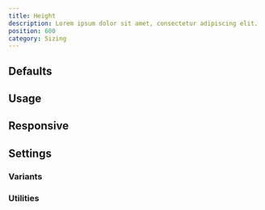 ```yaml
---
title: Height
description: Lorem ipsum dolor sit amet, consectetur adipiscing elit.
position: 600
category: Sizing
---
```


## Defaults

<TableGenerateTheme
  set="spacing"
  :custom-rules="{
    'h-auto': ['height: auto;'],
    'h-full': ['height: 100%;'],
    'h-screen': ['height: 100vh;'],
    'h-1/2': ['height: 50%;'],
    'h-1/3': ['height: 33.333333%;'],
    'h-2/3': ['height: 66.666667%;'],
    'h-1/4': ['height: 25%;'],
    'h-2/4': ['height: 50%;'],
    'h-3/4': ['height: 75%;'],
    'h-1/5': ['height: 20%;'],
    'h-2/5': ['height: 40%;'],
    'h-3/5': ['height: 60%;'],
    'h-4/5': ['height: 80%;'],
    'h-1/6': ['height: 16.666667%;'],
    'h-2/6': ['height: 33.333333%;'],
    'h-3/6': ['height: 50%;'],
    'h-4/6': ['height: 66.666667%;'],
    'h-5/6': ['height: 83.333333%;'],
  }"
  :rules="{
    'h': ['height'],
}"></TableGenerateTheme>

## Usage

## Responsive

## Settings

### Variants

### Utilities
